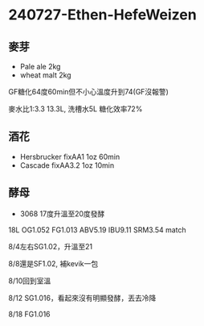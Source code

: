 # 240727-Ethen-HefeWeizen

## 麥芽
* Pale ale 2kg
* wheat malt 2kg

GF糖化64度60min但不小心溫度升到74(GF沒報警) 

麥水比1:3.3 13.3L, 洗槽水5L 糖化效率72%

## 酒花
* Hersbrucker fixAA1 1oz 60min
* Cascade fixAA3.2 1oz 10min

## 酵母
- 3068 17度升溫至20度發酵

18L OG1.052 FG1.013 ABV5.19 IBU9.11 SRM3.54 match

8/4左右SG1.02，升溫至21

8/8還是SF1.02, 補kevik一包

8/10回到室溫

8/12 SG1.016，看起來沒有明顯發酵，丟去冷降

8/18 FG1.016 